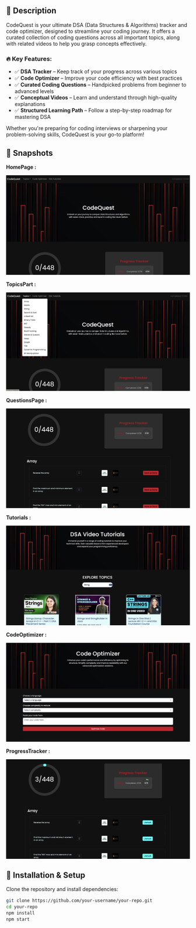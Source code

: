 ## 📌 Description
CodeQuest is your ultimate DSA (Data Structures & Algorithms) tracker and code optimizer, designed to streamline your coding journey. It offers a curated collection of coding questions across all important topics, along with related videos to help you grasp concepts effectively.

### 🔥 Key Features:  
- ✅ **DSA Tracker** – Keep track of your progress across various topics  
- ✅ **Code Optimizer** – Improve your code efficiency with best practices  
- ✅ **Curated Coding Questions** – Handpicked problems from beginner to advanced levels  
- ✅ **Conceptual Videos** – Learn and understand through high-quality explanations  
- ✅ **Structured Learning Path** – Follow a step-by-step roadmap for mastering DSA  

Whether you're preparing for coding interviews or sharpening your problem-solving skills, CodeQuest is your go-to platform!

## 📸 Snapshots

**HomePage :**

![CodeQuest_HomePage](Images/CodeQuest_HomePage.png)

**TopicsPart :**

![CodeQuest_TopicsPart](Images/CodeQuest_TopicsPart.png)

**QuestionsPage :**

![CodeQuest_QuestionsPage](Images/CodeQuest_QuestionsPage.png)

**Tutorials :**

![CodeQuest_Tutorials](Images/CodeQuest_Tutorials.png)

**CodeOptimizer :**

![CodeQuest_CodeOptimizer](Images/CodeQuest_CodeOptimizer.png)

**ProgressTracker :**

![CodeQuest_ProgressTracker](Images/CodeQuest_ProgressTracker.png)





## 🚀 Installation & Setup
Clone the repository and install dependencies:

```bash
git clone https://github.com/your-username/your-repo.git
cd your-repo
npm install
npm start
